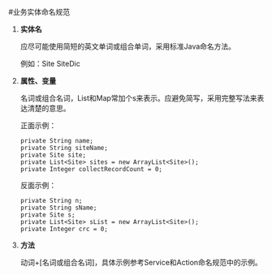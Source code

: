 #业务实体命名规范
1.	**实体名**

	应尽可能使用简短的英文单词或组合单词，采用标准Java命名方法。
	
	例如：Site SiteDic
2.	**属性、变量**

	名词或组合名词，List和Map常加个s来表示。应避免简写，采用完整写法来表达清楚的意思。
	
	正面示例：
	
		private String name;
		private String siteName;
		private Site site;
		private List<Site> sites = new ArrayList<Site>();
		private Integer collectRecordCount = 0;
		
	反面示例：
	
		private String n;
		private String sName;
		private Site s;
		private List<Site> sList = new ArrayList<Site>();
		private Integer crc = 0;
		
3.	**方法**

	动词+[名词或组合名词]，具体示例参考Service和Action命名规范中的示例。